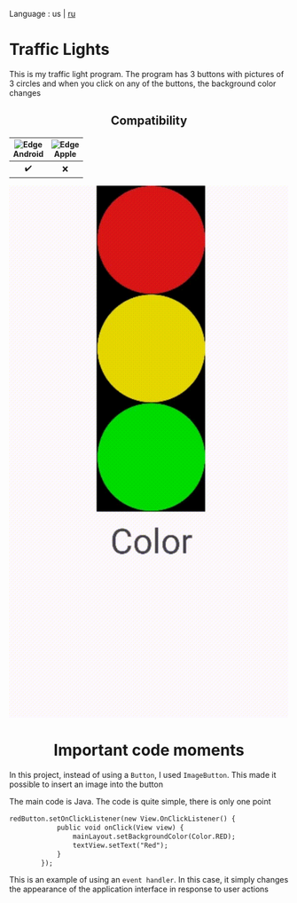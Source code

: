 Language : us | [ru](./README.ru-RU.md)

# Traffic Lights
This is my traffic light program. The program has 3 buttons with pictures of 3 circles and when you click on any of the buttons, the background color changes

<h2 align="center">Compatibility</h2>  

| <img src="https://upload.wikimedia.org/wikipedia/commons/thumb/d/d7/Android_robot.svg/800px-Android_robot.svg.png_48x48.png" alt="Edge" width="45px" height="50px" /></br>Android | <img src="https://upload.wikimedia.org/wikipedia/commons/thumb/1/1b/Apple_logo_grey.svg/1724px-Apple_logo_grey.svg.png" alt="Edge" width="45px" height="50px" /></br>Apple |
:-------:|:-------:|
|    ✔️  |    ❌  |

![Gif](gif.gif) 

<h1 align="center">Important code moments</h1> 

In this project, instead of using a `Button`, I used `ImageButton`. This made it possible to insert an image into the button

The main code is Java. The code is quite simple, there is only one point

```
redButton.setOnClickListener(new View.OnClickListener() {
            public void onClick(View view) {
                mainLayout.setBackgroundColor(Color.RED);
                textView.setText("Red");
            }
        });
```
This is an example of using an `event handler`. In this case, it simply changes the appearance of the application interface in response to user actions
